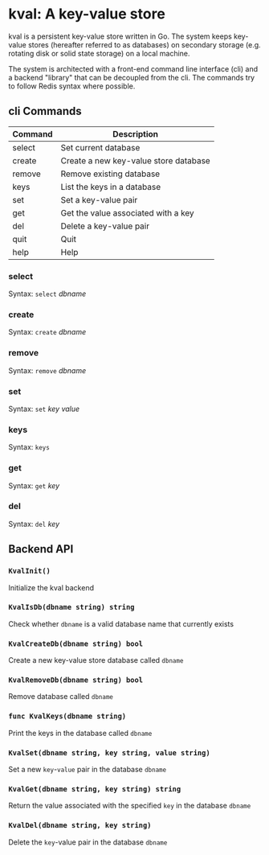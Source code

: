 # kval: A key-value store

kval is a persistent key-value store written in Go.  The system keeps
key-value stores (hereafter referred to as databases) on secondary storage
(e.g. rotating disk or solid state storage) on a local machine.

The system is architected with a front-end command line interface (cli)
and a backend "library" that can be decoupled from the cli.  The commands
try to follow Redis syntax where possible.


## cli Commands

| Command	| Description					|
|---------------|-----------------------------------------------|
| select	| Set current database				|
| create	| Create a new key-value store database		|
| remove	| Remove existing database			|
| keys          | List the keys in a database                   |
| set		| Set a key-value pair				|
| get		| Get the value associated with a key		|
| del		| Delete a key-value pair			|
| quit		| Quit						|
| help		| Help						|

### select

Syntax: `select` _dbname_

### create

Syntax: `create` _dbname_

### remove

Syntax: `remove` _dbname_

### set

Syntax: `set` _key_ _value_

### keys

Syntax: `keys`

### get

Syntax: `get` _key_

### del

Syntax: `del` _key_


## Backend API

### `KvalInit()`

Initialize the kval backend

### `KvalIsDb(dbname string) string`

Check whether `dbname` is a valid database name that currently exists

### `KvalCreateDb(dbname string) bool`

Create a new key-value store database called `dbname`

### `KvalRemoveDb(dbname string) bool`

Remove database called `dbname`

### `func KvalKeys(dbname string)`

Print the keys in the database called `dbname`

### `KvalSet(dbname string, key string, value string)`

Set a new `key`-`value` pair in the database `dbname`

### `KvalGet(dbname string, key string) string`

Return the value associated with the specified `key` in the database `dbname`

### `KvalDel(dbname string, key string)`

Delete the `key`-value pair in the database `dbname`
